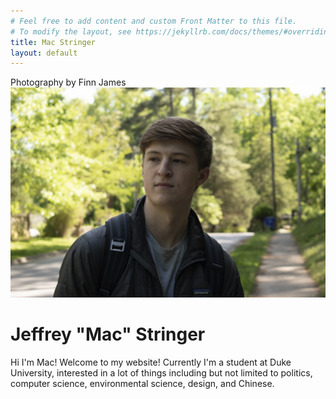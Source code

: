 ```yaml
---
# Feel free to add content and custom Front Matter to this file.
# To modify the layout, see https://jekyllrb.com/docs/themes/#overriding-theme-defaults
title: Mac Stringer
layout: default
---
```



<div class="flex-container">
  <div class="padder">
    <div class="tooltip">
      <span class="tooltiptext"> Photography by Finn James </span>
      <div class="image-cropper">
          <img src="pics/me.jpg" alt="Me" class="profile-pic">
      </div>
    </div>
  </div>
  <div class="padder">
    <h1> Jeffrey "Mac" Stringer </h1>
    <div class="textSizer1"> <p>
    Hi I'm Mac! Welcome to my website! Currently I'm a student at Duke University, interested in a lot of things including but not limited to politics, computer science, environmental science, design, and Chinese.
    </p>
    </div>

  </div>

</div>